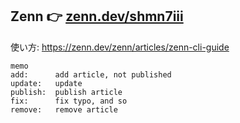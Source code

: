 ## Zenn 👉 [zenn.dev/shmn7iii](https://zenn.dev/shmn7iii)

使い方: https://zenn.dev/zenn/articles/zenn-cli-guide

```
memo
add:      add article, not published
update:   update
publish:  publish article
fix:      fix typo, and so
remove:   remove article
```
